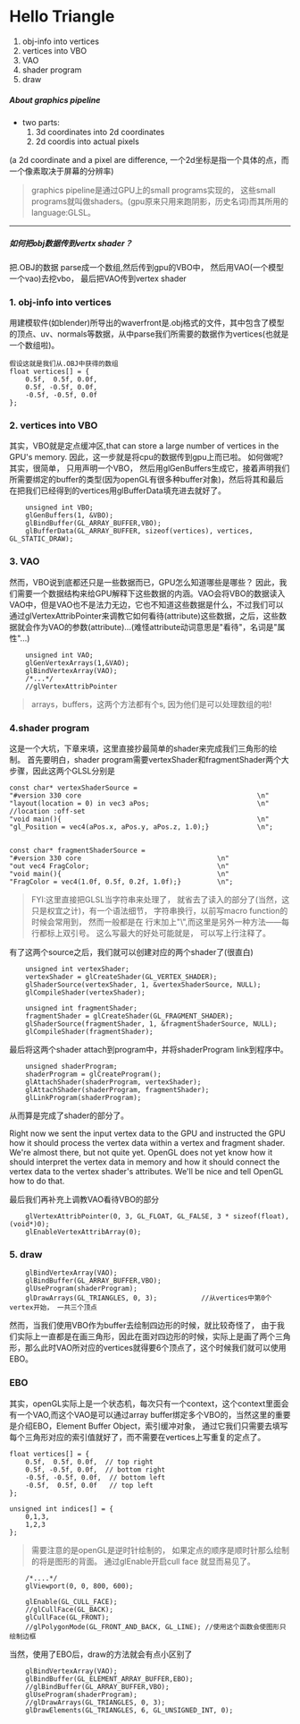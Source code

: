 # Hello Triangle
1. obj-info into vertices
2. vertices into VBO
3. VAO
4. shader program
5. draw

##### About graphics pipeline
- two parts:
    1. 3d coordinates into 2d coordinates
    2. 2d coordis into actual pixels

(a 2d coordinate and a pixel are difference, 一个2d坐标是指一个具体的点，而一个像素取决于屏幕的分辨率)
>graphics pipeline是通过GPU上的small programs实现的， 这些small programs就叫做shaders。(gpu原来只用来跑阴影，历史名词)而其所用的language:GLSL。

------------
##### 如何把obj数据传到vertx shader？

把.OBJ的数据 parse成一个数组,然后传到gpu的VBO中， 然后用VAO(一个模型一个vao)去挖vbo， 最后把VAO传到vertex shader

### 1. obj-info into vertices
用建模软件(如blender)所导出的waverfront是.obj格式的文件，其中包含了模型的顶点、uv、normals等数据，从中parse我们所需要的数据作为vertices(也就是一个数组啦)。
```
假设这就是我们从.OBJ中获得的数组
float vertices[] = {
	0.5f,  0.5f, 0.0f,  
	0.5f, -0.5f, 0.0f,  
	-0.5f, -0.5f, 0.0f
};
```

### 2. vertices into VBO
其实，VBO就是定点缓冲区,that can store a large number of vertices in the GPU's memory.  因此，这一步就是将cpu的数据传到gpu上而已啦。
如何做呢? 其实，很简单， 只用声明一个VBO， 然后用glGenBuffers生成它，接着声明我们所需要绑定的buffer的类型(因为openGL有很多种buffer对象)，然后将其和最后在把我们已经得到的vertices用glBufferData填充进去就好了。
```
	unsigned int VBO;
	glGenBuffers(1, &VBO);
	glBindBuffer(GL_ARRAY_BUFFER,VBO);		
	glBufferData(GL_ARRAY_BUFFER, sizeof(vertices), vertices, GL_STATIC_DRAW);
```
### 3. VAO
然而，VBO说到底都还只是一些数据而已，GPU怎么知道哪些是哪些？ 因此，我们需要一个数据结构来给GPU解释下这些数据的内涵。VAO会将VBO的数据读入VAO中，但是VAO也不是法力无边，它也不知道这些数据是什么，不过我们可以通过glVertexAttribPointer来调教它如何看待(attribute)这些数据，之后，这些数据就会作为VAO的参数(attribute)...(难怪attribute动词意思是"看待"，名词是"属性"...)
```
    unsigned int VAO;
    glGenVertexArrays(1,&VAO); 
    glBindVertexArray(VAO);
    /*...*/
    //glVertexAttribPointer
```
>arrays，buffers，这两个方法都有个s, 因为他们是可以处理数组的啦!

### 4.shader program
这是一个大坑，下章来填，这里直接抄最简单的shader来完成我们三角形的绘制。
首先要明白，shader program需要vertexShader和fragmentShader两个大步骤，因此这两个GLSL分别是
```
const char* vertexShaderSource =
"#version 330 core                                            \n"
"layout(location = 0) in vec3 aPos;                           \n"	//location :off-set
"void main(){                                                 \n"
"gl_Position = vec4(aPos.x, aPos.y, aPos.z, 1.0);}            \n";


const char* fragmentShaderSource =
"#version 330 core                                  \n"
"out vec4 FragColor;                                \n"
"void main(){                                       \n"
"FragColor = vec4(1.0f, 0.5f, 0.2f, 1.0f);}         \n";
``` 

>FYI:这里直接把GLSL当字符串来处理了， 就省去了读入的部分了(当然，这只是权宜之计)，有一个语法细节， 字符串换行，以前写macro function的时候会常用到， 然而一般都是在 行末加上"\\",而这里是另外一种方法——每行都标上双引号。 这么写最大的好处可能就是， 可以写上行注释了。

有了这两个source之后，我们就可以创建对应的两个shader了(很直白)
```
	unsigned int vertexShader;
	vertexShader = glCreateShader(GL_VERTEX_SHADER);
	glShaderSource(vertexShader, 1, &vertexShaderSource, NULL);
	glCompileShader(vertexShader);

	unsigned int fragmentShader;
	fragmentShader = glCreateShader(GL_FRAGMENT_SHADER);
	glShaderSource(fragmentShader, 1, &fragmentShaderSource, NULL);
	glCompileShader(fragmentShader);
```

最后将这两个shader attach到program中，并将shaderProgram link到程序中。
```
	unsigned shaderProgram;
	shaderProgram = glCreateProgram();
	glAttachShader(shaderProgram, vertexShader);
	glAttachShader(shaderProgram, fragmentShader);
	glLinkProgram(shaderProgram);	
```
从而算是完成了shader的部分了。

Right now we sent the input vertex data to the GPU and instructed the GPU how it should process the vertex data within a vertex and fragment shader. We're almost there, but not quite yet. OpenGL does not yet know how it should interpret the vertex data in memory and how it should connect the vertex data to the vertex shader's attributes. We'll be nice and tell OpenGL how to do that.

最后我们再补充上调教VAO看待VBO的部分
```
	glVertexAttribPointer(0, 3, GL_FLOAT, GL_FALSE, 3 * sizeof(float), (void*)0);
	glEnableVertexAttribArray(0);
```

### 5. draw


```
    glBindVertexArray(VAO);
    glBindBuffer(GL_ARRAY_BUFFER,VBO);
    glUseProgram(shaderProgram);
    glDrawArrays(GL_TRIANGLES, 0, 3);           //从vertices中第0个vertex开始， 一共三个顶点
```
然而，当我们使用VBO作为buffer去绘制四边形的时候，就比较奇怪了， 由于我们实际上一直都是在画三角形，因此在面对四边形的时候，实际上是画了两个三角形，那么此时VAO所对应的vertices就得要6个顶点了，这个时候我们就可以使用EBO。

### EBO
其实，openGL实际上是一个状态机，每次只有一个context，这个context里面会有一个VAO,而这个VAO是可以通过array buffer绑定多个VBO的，当然这里的重要是介绍EBO，Element Buffer Object，索引缓冲对象， 通过它我们只需要去填写每个三角形对应的索引值就好了，而不需要在vertices上写重复的定点了。
```
float vertices[] = {
	0.5f,  0.5f, 0.0f,  // top right
	0.5f, -0.5f, 0.0f,  // bottom right
	-0.5f, -0.5f, 0.0f,  // bottom left
	-0.5f,  0.5f, 0.0f   // top left 
};

unsigned int indices[] = {
	0,1,3,
	1,2,3
};
```
>需要注意的是openGL是逆时针绘制的， 如果定点的顺序是顺时针那么绘制的将是图形的背面。 通过glEnable开启cull face 就显而易见了。
```	
    /*....*/
    glViewport(0, 0, 800, 600);

    glEnable(GL_CULL_FACE);
    //glCullFace(GL_BACK);
    glCullFace(GL_FRONT);
    //glPolygonMode(GL_FRONT_AND_BACK, GL_LINE); //使用这个函数会使图形只绘制边框
```

当然，使用了EBO后，draw的方法就会有点小区别了
```
    glBindVertexArray(VAO);
    glBindBuffer(GL_ELEMENT_ARRAY_BUFFER,EBO);
    //glBindBuffer(GL_ARRAY_BUFFER,VBO);
    glUseProgram(shaderProgram);
    //glDrawArrays(GL_TRIANGLES, 0, 3);
    glDrawElements(GL_TRIANGLES, 6, GL_UNSIGNED_INT, 0);
```
